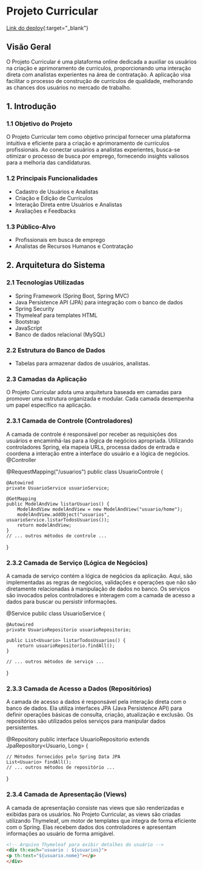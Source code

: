 # Projeto Curricular

[Link do deploy](https://curricular-site.onrender.com/home.html){:target="_blank"}
 
## Visão Geral
 
O Projeto Curricular é uma plataforma online dedicada a auxiliar os usuários na criação e aprimoramento de currículos, proporcionando uma interação direta com analistas experientes na área de contratação. A aplicação visa facilitar o processo de construção de currículos de qualidade, melhorando as chances dos usuários no mercado de trabalho.
 
## 1. Introdução
 
### 1.1 Objetivo do Projeto
 
O Projeto Curricular tem como objetivo principal fornecer uma plataforma intuitiva e eficiente para a criação e aprimoramento de currículos profissionais. Ao conectar usuários a analistas experientes, busca-se otimizar o processo de busca por emprego, fornecendo insights valiosos para a melhoria das candidaturas.
 
### 1.2 Principais Funcionalidades
 
- Cadastro de Usuários e Analistas
- Criação e Edição de Currículos
- Interação Direta entre Usuários e Analistas
- Avaliações e Feedbacks
 
### 1.3 Público-Alvo
 
- Profissionais em busca de emprego
- Analistas de Recursos Humanos e Contratação
 
## 2. Arquitetura do Sistema
 
### 2.1 Tecnologias Utilizadas
 
- Spring Framework (Spring Boot, Spring MVC)
- Java Persistence API (JPA) para integração com o banco de dados
- Spring Security
- Thymeleaf para templates HTML
- Bootstrap
- JavaScript
- Banco de dados relacional (MySQL)
 
### 2.2 Estrutura do Banco de Dados
 
- Tabelas para armazenar dados de usuários, analistas.
 
### 2.3 Camadas da Aplicação
 
O Projeto Curricular adota uma arquitetura baseada em camadas para promover uma estrutura organizada e modular. Cada camada desempenha um papel específico na aplicação.
 
### 2.3.1 Camada de Controle (Controladores)
A camada de controle é responsável por receber as requisições dos usuários e encaminhá-las para a lógica de negócios apropriada. Utilizando controladores Spring, ela mapeia URLs, processa dados de entrada e coordena a interação entre a interface do usuário e a lógica de negócios.
@Controller
 
@RequestMapping("/usuarios")
public class UsuarioControle {
 
    @Autowired
    private UsuarioService usuarioService;
 
    @GetMapping
    public ModelAndView listarUsuarios() {
        ModelAndView modelAndView = new ModelAndView("usuario/home");
        modelAndView.addObject("usuarios", usuarioService.listarTodosUsuarios());
        return modelAndView;
    }
    // ... outros métodos de controle ...
}
### 2.3.2 Camada de Serviço (Lógica de Negócios)
A camada de serviço contém a lógica de negócios da aplicação. Aqui, são implementadas as regras de negócios, validações e operações que não são diretamente relacionadas à manipulação de dados no banco. Os serviços são invocados pelos controladores e interagem com a camada de acesso a dados para buscar ou persistir informações.
 
@Service
public class UsuarioService {
 
    @Autowired
    private UsuarioRepositorio usuarioRepositorio;
 
    public List<Usuario> listarTodosUsuarios() {
        return usuarioRepositorio.findAll();
    }
 
    // ... outros métodos de serviço ...
}
 
### 2.3.3 Camada de Acesso a Dados (Repositórios)
A camada de acesso a dados é responsável pela interação direta com o banco de dados. Ela utiliza interfaces JPA (Java Persistence API) para definir operações básicas de consulta, criação, atualização e exclusão. Os repositórios são utilizados pelos serviços para manipular dados persistentes.
 
@Repository
public interface UsuarioRepositorio extends JpaRepository<Usuario, Long> {
 
    // Métodos fornecidos pelo Spring Data JPA
    List<Usuario> findAll();
    // ... outros métodos de repositório ...
}
 
### 2.3.4 Camada de Apresentação (Views)
A camada de apresentação consiste nas views que são renderizadas e exibidas para os usuários. No Projeto Curricular, as views são criadas utilizando Thymeleaf, um motor de templates que integra de forma eficiente com o Spring. Elas recebem dados dos controladores e apresentam informações ao usuário de forma amigável.
 
```html
<!-- Arquivo Thymeleaf para exibir detalhes do usuário -->
<div th:each="usuario : ${usuarios}">
<p th:text="${usuario.nome}"></p>
</div>

